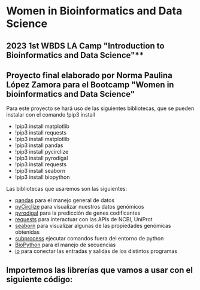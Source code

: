 # **Women in Bioinformatics and Data Science**
## 2023 1st WBDS LA Camp "Introduction to Bioinformatics and Data Science"** 
## Proyecto final elaborado por Norma Paulina López Zamora para el Bootcamp "Women in bioinformatics and Data Science"

Para este proyecto se hará uso de las siguientes bibliotecas, que se pueden instalar con el comando !pip3 install
- !pip3 install matplotlib
- !pip3 install requests
- !pip3 install matplotlib
- !pip3 install pandas
- !pip3 install pycirclize
- !pip3 install pyrodigal
- !pip3 install requests
- !pip3 install seaborn
- !pip3 install biopython

Las bibliotecas que usaremos son las siguientes:


-  [pandas](https://pandas.pydata.org/) para el manejo general de datos
- [pyCirclize](https://moshi4.github.io/pyCirclize/) para visualizar nuestros datos genómicos
- [pyrodigal](https://pyrodigal.readthedocs.io/en/stable/) para la predicción de genes codificantes
- [requests](https://requests.readthedocs.io/en/latest/) para interactuar con las APIs de NCBI, UniProt 
- [seaborn](https://seaborn.pydata.org/) para visualizar algunas de las propiedades genómicas obtenidas
- [subprocess](https://docs.python.org/3/library/subprocess.html) ejecutar comandos fuera del entorno de python
- [BioPython](https://biopython.org/) para el manejo de secuencias
- [io](https://docs.python.org/3/library/io.html) para conectar las entradas y salidas de los distintos programas

## Importemos las librerías que vamos a usar con el siguiente código:
